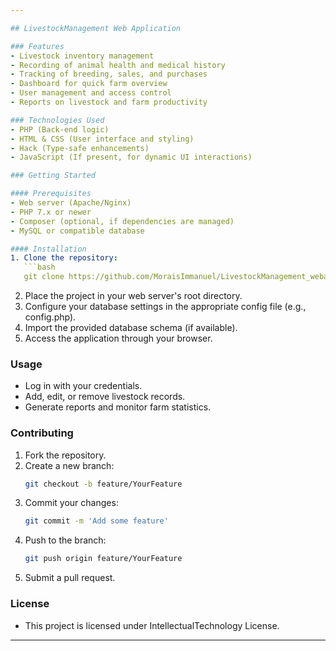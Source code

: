 ```yaml
---

## LivestockManagement Web Application

### Features
- Livestock inventory management
- Recording of animal health and medical history
- Tracking of breeding, sales, and purchases
- Dashboard for quick farm overview
- User management and access control
- Reports on livestock and farm productivity

### Technologies Used
- PHP (Back-end logic)
- HTML & CSS (User interface and styling)
- Hack (Type-safe enhancements)
- JavaScript (If present, for dynamic UI interactions)

### Getting Started

#### Prerequisites
- Web server (Apache/Nginx)
- PHP 7.x or newer
- Composer (optional, if dependencies are managed)
- MySQL or compatible database

#### Installation
1. Clone the repository:
   ```bash
   git clone https://github.com/MoraisImmanuel/LivestockManagement_webaplication.git
   ```
2. Place the project in your web server's root directory.
3. Configure your database settings in the appropriate config file (e.g., config.php).
4. Import the provided database schema (if available).
5. Access the application through your browser.

### Usage
- Log in with your credentials.
- Add, edit, or remove livestock records.
- Generate reports and monitor farm statistics.

### Contributing
1. Fork the repository.
2. Create a new branch:
   ```bash
   git checkout -b feature/YourFeature
   ```
3. Commit your changes:
   ```bash
   git commit -m 'Add some feature'
   ```
4. Push to the branch:
   ```bash
   git push origin feature/YourFeature
   ```
5. Submit a pull request.

### License
- This project is licensed under IntellectualTechnology License.

---
```


